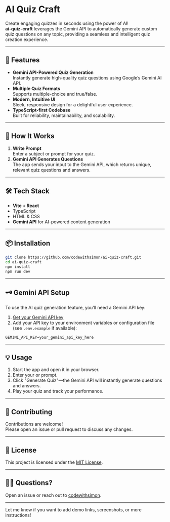 # AI Quiz Craft

Create engaging quizzes in seconds using the power of AI!  
**ai-quiz-craft** leverages the Gemini API to automatically generate custom quiz questions on any topic, providing a seamless and intelligent quiz creation experience.

---

## 🚀 Features

- **Gemini API-Powered Quiz Generation**  
  Instantly generate high-quality quiz questions using Google’s Gemini AI API.
- **Multiple Quiz Formats**  
  Supports multiple-choice and true/false.
- **Modern, Intuitive UI**  
  Sleek, responsive design for a delightful user experience.
- **TypeScript-first Codebase**  
  Built for reliability, maintainability, and scalability.

---

## 🧠 How It Works

1. **Write Prompt**  
   Enter a subject or prompt for your quiz.
2. **Gemini API Generates Questions**  
   The app sends your input to the Gemini API, which returns unique, relevant quiz questions and answers.
---

## 🛠️ Tech Stack

- **Vite + React** 
- TypeScript
- HTML & CSS
- **Gemini API** for AI-powered content generation

---

## 📦 Installation

```bash
git clone https://github.com/codewithsimon/ai-quiz-craft.git
cd ai-quiz-craft
npm install
npm run dev
```

---

## 🗝️ Gemini API Setup

To use the AI quiz generation feature, you’ll need a Gemini API key:

1. [Get your Gemini API key](https://ai.google.dev/)
2. Add your API key to your environment variables or configuration file (see `.env.example` if available):

```env
GEMINI_API_KEY=your_gemini_api_key_here
```

---

## 💡 Usage

1. Start the app and open it in your browser.
2. Enter your or prompt.
3. Click "Generate Quiz"—the Gemini API will instantly generate questions and answers.
4. Play your quiz and track your performance.

---

## 🤝 Contributing

Contributions are welcome!  
Please open an issue or pull request to discuss any changes.

---

## 📄 License

This project is licensed under the [MIT License](LICENSE).

---

## 🙋‍♂️ Questions?

Open an issue or reach out to [codewithsimon](https://github.com/codewithsimon).

---

Let me know if you want to add demo links, screenshots, or more instructions!
